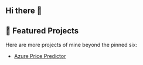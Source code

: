 ## Hi there 👋
## 🚀 Featured Projects
Here are more projects of mine beyond the pinned six:

- [Azure Price Predictor](https://github.com/haritha-1234/Azure_House_Price_Predictor)

<!--
**haritha-1234/haritha-1234** is a ✨ _special_ ✨ repository because its `README.md` (this file) appears on your GitHub profile.

Here are some ideas to get you started:

- 🔭 I’m currently working on ...
- 🌱 I’m currently learning ...
- 👯 I’m looking to collaborate on ...
- 🤔 I’m looking for help with ...
- 💬 Ask me about ...
- 📫 How to reach me: ...
- 😄 Pronouns: ...
- ⚡ Fun fact: ...
-->
